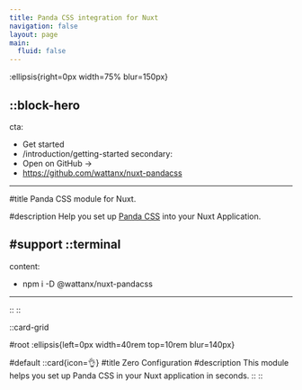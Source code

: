 ```yaml
---
title: Panda CSS integration for Nuxt
navigation: false
layout: page
main:
  fluid: false
---
```


:ellipsis{right=0px width=75% blur=150px}

::block-hero
---
cta:
  - Get started
  - /introduction/getting-started
secondary:
  - Open on GitHub →
  - https://github.com/wattanx/nuxt-pandacss
---

#title
Panda CSS module for Nuxt.

#description
Help you set up [Panda CSS](https://panda-css.com/) into your Nuxt Application.

#support
  ::terminal
  ---
  content:
  - npm i -D @wattanx/nuxt-pandacss
  ---
  ::
::

::card-grid

#root
:ellipsis{left=0px width=40rem top=10rem blur=140px}

#default
  ::card{icon=👌}
  #title
  Zero Configuration
  #description
  This module helps you set up Panda CSS in your Nuxt application in seconds.
  ::
::
